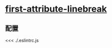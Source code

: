 # [first-attribute-linebreak](https://eslint.vuejs.org/rules/first-attribute-linebreak.html)

## 配置

<<< ./.eslintrc.js
